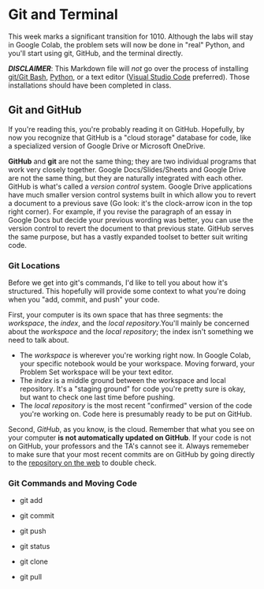 # Git and Terminal

This week marks a significant transition for 1010. Although the labs will stay in Google Colab, the problem sets will now be done in "real" Python, and you'll start using git, GitHub, and the terminal directly.

***DISCLAIMER***: This Markdown file will *not* go over the process of installing [git/Git Bash](https://git-scm.com/downloads), [Python](https://www.python.org/downloads/), or a text editor ([Visual Studio Code](https://code.visualstudio.com/download) preferred). Those installations should have been completed in class.

## Git and GitHub

If you're reading this, you're probably reading it on GitHub. Hopefully, by now you recognize that GitHub is a "cloud storage" database for code, like a specialized version of Google Drive or Microsoft OneDrive.

**GitHub** and **git** are not the same thing; they are two individual programs that work very closely together. Google Docs/Slides/Sheets and Google Drive are not the same thing, but they are naturally integrated with each other.
GitHub is what's called a *version control* system. Google Drive applications have much smaller version control systems built in which allow you to revert a document to a previous save (Go look: it's the clock-arrow icon in the top right corner). For example, if you revise the paragraph of an essay in Google Docs but decide your previous wording was better, you can use the version control to revert the document to that previous state. GitHub serves the same purpose, but has a vastly expanded toolset to better suit writing code.

### Git Locations

Before we get into git's commands, I'd like to tell you about how it's structured. This hopefully will provide some context to what you're doing when you "add, commit, and push" your code.

First, your computer is its own space that has three segments: the *workspace*, the *index*, and the *local repository*.You'll mainly be concerned about the *workspace* and the *local repository*; the index isn't something we need to talk about.

* The *workspace* is wherever you're working right now. In Google Colab, your specific notebook would be your workspace. Moving forward, your Problem Set workspace will be your text editor.
* The *index* is a middle ground between the workspace and local repository. It's a "staging ground" for code you're pretty sure is okay, but want to check one last time before pushing.
* The *local repository* is the most recent "confirmed" version of the code you're working on. Code here is presumably ready to be put on GitHub.

Second, *GitHub*, as you know, is the cloud. Remember that what you see on your computer **is not automatically updated on GitHub**. If your code is not on GitHub, your professors and the TA's cannot see it. Always rememeber to make sure that your most recent commits are on GitHub by going directly to the [repository on the web](https://github.com/) to double check.

### Git Commands and Moving Code

* git add
* git commit
* git push

* git status

* git clone
* git pull
